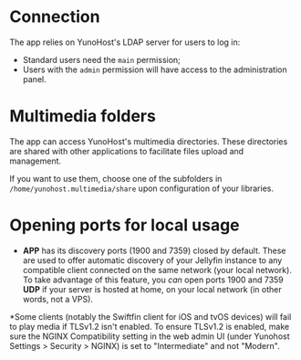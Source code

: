 # Connection

The app relies on YunoHost's LDAP server for users to log in:
  * Standard users need the `main` permission;
  * Users with the `admin` permission will have access to the administration panel.

# Multimedia folders

The app can access YunoHost's multimedia directories. These directories are shared with other applications to facilitate files upload and management.

If you want to use them, choose one of the subfolders in `/home/yunohost.multimedia/share` upon configuration of your libraries.

# Opening ports for local usage

* __APP__ has its discovery ports (1900 and 7359) closed by default. These are used to offer automatic discovery of your Jellyfin instance to any compatible client connected on the same network (your local network).
To take advantage of this feature, you *can* open ports 1900 and 7359 **UDP** if your server is hosted at home, on your local network (in other words, not a VPS).

*Some clients (notably the Swiftfin client for iOS and tvOS devices) will fail to play media if TLSv1.2 isn't enabled. To ensure TLSv1.2 is enabled, make sure the NGINX Compatibility setting in the web admin UI (under Yunohost Settings > Security > NGINX) is set to "Intermediate" and not "Modern".
